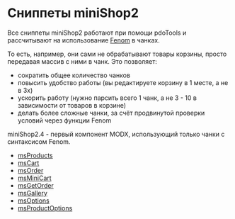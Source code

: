 
# Сниппеты miniShop2

Все сниппеты miniShop2 работают при помощи pdoTools и рассчитывают на использование [Fenom][2] в чанках.

То есть, например, они сами не обрабатывают товары корзины, просто передавая массив с ними в чанк.
Это позволяет:

- сократить общее количество чанков
- повысить удобство работы (вы редактируете корзину в 1 месте, а не в 3х)
- ускорить работу (нужно парсить всего 1 чанк, а не 3 - 10 в зависимости от товаров в корзине)
- делать более сложные чанки, за счёт продвинутой проверки условий через функции Fenom

miniShop2.4 - первый компонент MODX, использующий только чанки с синтаксисом Fenom.

- [msProducts](/components/minishop2/snippets/msproducts)
- [msCart](/components/minishop2/snippets/mscart)
- [msOrder](/components/minishop2/snippets/msorder)
- [msMiniCart](/components/minishop2/snippets/msminicart)
- [msGetOrder](/components/minishop2/snippets/msgetorder)
- [msGallery](/components/minishop2/snippets/msgallery)
- [msOptions](/components/minishop2/snippets/msoptions)
- [msProductOptions](/components/minishop2/snippets/msproductoptions)

[2]: /components/pdotools/parser
